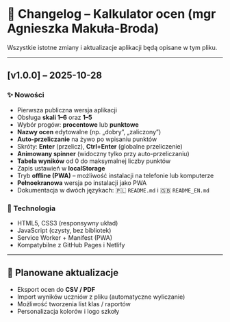 # 🧾 Changelog – Kalkulator ocen (mgr Agnieszka Makuła-Broda)

Wszystkie istotne zmiany i aktualizacje aplikacji będą opisane w tym pliku.

---

## [v1.0.0] – 2025-10-28

### ✨ Nowości
- Pierwsza publiczna wersja aplikacji
- Obsługa **skali 1–6** oraz **1–5**
- Wybór progów: **procentowe** lub **punktowe**
- **Nazwy ocen** edytowalne (np. „dobry”, „zaliczony”)
- **Auto-przeliczanie** na żywo po wpisaniu punktów
- Skróty: **Enter** (przelicz), **Ctrl+Enter** (globalne przeliczenie)
- **Animowany spinner** (widoczny tylko przy auto-przeliczaniu)
- **Tabela wyników** od 0 do maksymalnej liczby punktów
- Zapis ustawień w **localStorage**
- Tryb **offline (PWA)** – możliwość instalacji na telefonie lub komputerze
- **Pełnoekranowa** wersja po instalacji jako PWA
- Dokumentacja w dwóch językach: 🇵🇱 `README.md` i 🇬🇧 `README_EN.md`

### 🧰 Technologia
- HTML5, CSS3 (responsywny układ)
- JavaScript (czysty, bez bibliotek)
- Service Worker + Manifest (PWA)
- Kompatybilne z GitHub Pages i Netlify

---

## 📅 Planowane aktualizacje
- Eksport ocen do **CSV / PDF**
- Import wyników uczniów z pliku (automatyczne wyliczanie)
- Możliwość tworzenia list klas / raportów
- Personalizacja kolorów i logo szkoły
